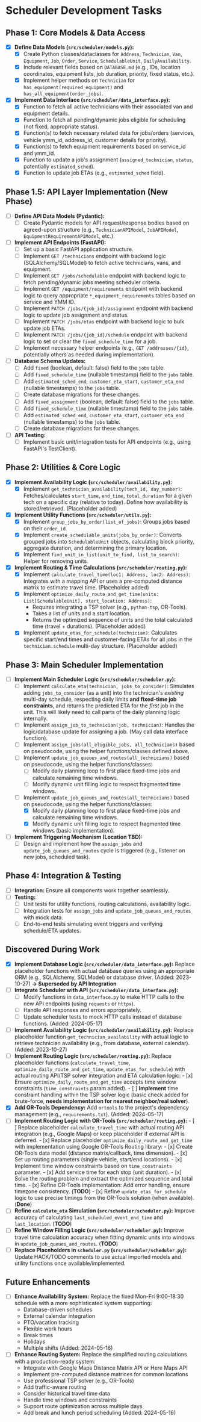 # Scheduler Development Tasks

## Phase 1: Core Models & Data Access

-   [x] **Define Data Models (`src/scheduler/models.py`):**
    -   [x] Create Python classes/dataclasses for `Address`, `Technician`, `Van`, `Equipment`, `Job`, `Order`, `Service`, `SchedulableUnit`, `DailyAvailability`.
    -   [x] Include relevant fields based on `DATABASE.md` (e.g., IDs, location coordinates, equipment lists, job duration, priority, fixed status, etc.).
    -   [x] Implement helper methods on `Technician` for `has_equipment(required_equipment)` and `has_all_equipment(order_jobs)`.
-   [x] **Implement Data Interface (`src/scheduler/data_interface.py`):**
    -   [x] Function to fetch all active technicians with their associated van and equipment details.
    -   [x] Function to fetch all pending/dynamic jobs eligible for scheduling (not fixed, appropriate status).
    -   [x] Function(s) to fetch necessary related data for jobs/orders (services, vehicle ymm_id, address_id, customer details for priority).
    -   [x] Function(s) to fetch equipment requirements based on service_id and ymm_id.
    -   [x] Function to update a job's assignment (`assigned_technician`, `status`, potentially `estimated_sched`).
    -   [x] Function to update job ETAs (e.g., `estimated_sched` field).

## Phase 1.5: API Layer Implementation (New Phase)

-   [ ] **Define API Data Models (Pydantic):**
    -   [ ] Create Pydantic models for API request/response bodies based on agreed-upon structure (e.g., `TechnicianAPIModel`, `JobAPIModel`, `EquipmentRequirementAPIModel`, etc.).
-   [ ] **Implement API Endpoints (FastAPI):**
    -   [ ] Set up a basic FastAPI application structure.
    -   [ ] Implement `GET /technicians` endpoint with backend logic (SQLAlchemy/SQLModel) to fetch active technicians, vans, and equipment.
    -   [ ] Implement `GET /jobs/schedulable` endpoint with backend logic to fetch pending/dynamic jobs meeting scheduler criteria.
    -   [ ] Implement `GET /equipment/requirements` endpoint with backend logic to query appropriate `*_equipment_requirements` tables based on service and YMM ID.
    -   [ ] Implement `PATCH /jobs/{job_id}/assignment` endpoint with backend logic to update job assignment and status.
    -   [ ] Implement `PATCH /jobs/etas` endpoint with backend logic to bulk update job ETAs.
    -   [ ] Implement `PATCH /jobs/{job_id}/schedule` endpoint with backend logic to set or clear the `fixed_schedule_time` for a job.
    -   [ ] Implement necessary helper endpoints (e.g., `GET /addresses/{id}`, potentially others as needed during implementation).
-   [ ] **Database Schema Updates:**
    -   [ ] Add `fixed` (boolean, default: false) field to the `jobs` table.
    -   [ ] Add `fixed_schedule_time` (nullable timestamp) field to the `jobs` table.
    -   [ ] Add `estimated_sched_end`, `customer_eta_start`, `customer_eta_end` (nullable timestamps) to the `jobs` table.
    -   [ ] Create database migrations for these changes.
    -   [ ] Add `fixed_assignment` (boolean, default: false) field to the `jobs` table.
    -   [ ] Add `fixed_schedule_time` (nullable timestamp) field to the `jobs` table.
    -   [ ] Add `estimated_sched_end`, `customer_eta_start`, `customer_eta_end` (nullable timestamps) to the `jobs` table.
    -   [ ] Create database migrations for these changes.
-   [ ] **API Testing:**
    -   [ ] Implement basic unit/integration tests for API endpoints (e.g., using FastAPI's TestClient).

## Phase 2: Utilities & Core Logic

-   [x] **Implement Availability Logic (`src/scheduler/availability.py`):**
    -   [x] Implement `get_technician_availability(tech_id, day_number)`: Fetches/calculates `start_time`, `end_time`, `total_duration` for a given tech on a specific day (relative to today). Define how availability is stored/retrieved. (Placeholder added)
-   [x] **Implement Utility Functions (`src/scheduler/utils.py`):**
    -   [x] Implement `group_jobs_by_order(list_of_jobs)`: Groups jobs based on their `order_id`.
    -   [x] Implement `create_schedulable_units(jobs_by_order)`: Converts grouped jobs into `SchedulableUnit` objects, calculating block priority, aggregate duration, and determining the primary location.
    -   [x] Implement `find_unit_in_list(unit_to_find, list_to_search)`: Helper for removing units.
-   [x] **Implement Routing & Time Calculations (`src/scheduler/routing.py`):**
    -   [x] Implement `calculate_travel_time(loc1: Address, loc2: Address)`: Integrates with a mapping API or uses a pre-computed distance matrix to estimate travel time. (Placeholder added)
    -   [x] Implement `optimize_daily_route_and_get_time(units: List[SchedulableUnit], start_location: Address)`:
        -   Requires integrating a TSP solver (e.g., `python-tsp`, OR-Tools).
        -   Takes a list of units and a start location.
        -   Returns the optimized sequence of units and the total calculated time (travel + durations). (Placeholder added)
    -   [x] Implement `update_etas_for_schedule(technician)`: Calculates specific start/end times and customer-facing ETAs for all jobs in the `technician.schedule` multi-day structure. (Placeholder added)

## Phase 3: Main Scheduler Implementation

-   [ ] **Implement Main Scheduler Logic (`src/scheduler/scheduler.py`):**
    -   [ ] Implement `calculate_eta(technician, jobs_to_consider)`: Simulates adding `jobs_to_consider` (as a unit) into the technician's *existing* multi-day schedule, respecting daily limits **and fixed-time job constraints**, and returns the predicted ETA for the *first* job in the unit. This will likely need to call parts of the daily planning logic internally.
    -   [ ] Implement `assign_job_to_technician(job, technician)`: Handles the logic/database update for assigning a job. (May call data interface function).
    -   [ ] Implement `assign_jobs(all_eligible_jobs, all_technicians)` based on pseudocode, using the helper functions/classes defined above.
    -   [ ] Implement `update_job_queues_and_routes(all_technicians)` based on pseudocode, using the helper functions/classes:
        -   [ ] Modify daily planning loop to first place fixed-time jobs and calculate remaining time windows.
        -   [ ] Modify dynamic unit filling logic to respect fragmented time windows.
    -   [ ] Implement `update_job_queues_and_routes(all_technicians)` based on pseudocode, using the helper functions/classes:
        -   [x] Modify daily planning loop to first place fixed-time jobs and calculate remaining time windows.
        -   [x] Modify dynamic unit filling logic to respect fragmented time windows (basic implementation).
-   [ ] **Implement Triggering Mechanism (Location TBD):**
    -   [ ] Design and implement how the `assign_jobs` and `update_job_queues_and_routes` cycle is triggered (e.g., listener on new jobs, scheduled task).

## Phase 4: Integration & Testing

-   [ ] **Integration:** Ensure all components work together seamlessly.
-   [ ] **Testing:**
    -   [ ] Unit tests for utility functions, routing calculations, availability logic.
    -   [ ] Integration tests for `assign_jobs` and `update_job_queues_and_routes` with mock data.
    -   [ ] End-to-end tests simulating event triggers and verifying schedule/ETA updates.

## Discovered During Work
-   [x] **Implement Database Logic (`src/scheduler/data_interface.py`):** Replace placeholder functions with actual database queries using an appropriate ORM (e.g., SQLAlchemy, SQLModel) or database driver. (Added: 2023-10-27) **-> Superseded by API Integration**
-   [ ] **Integrate Scheduler with API (`src/scheduler/data_interface.py`):**
    -   [ ] Modify functions in `data_interface.py` to make HTTP calls to the new API endpoints (using `requests` or `httpx`).
    -   [ ] Handle API responses and errors appropriately.
    -   [ ] Update scheduler tests to mock HTTP calls instead of database functions.
    (Added: 2024-05-17)
-   [ ] **Implement Availability Logic (`src/scheduler/availability.py`):** Replace placeholder function `get_technician_availability` with actual logic to retrieve technician availability (e.g., from database, external calendar). (Added: 2023-10-27)
-   [ ] **Implement Routing Logic (`src/scheduler/routing.py`):** Replace placeholder functions (`calculate_travel_time`, `optimize_daily_route_and_get_time`, `update_etas_for_schedule`) with actual routing API/TSP solver integration and ETA calculation logic:
        -   [x] Ensure `optimize_daily_route_and_get_time` accepts time window constraints (`time_constraints` param added).
        -   [ ] **Implement** time constraint handling within the TSP solver logic (basic check added for brute-force, **needs implementation for nearest neighbor/real solver**).
-   [x] **Add OR-Tools Dependency:** Add `ortools` to the project's dependency management (e.g., `requirements.txt`). (Added: 2024-05-17)
-   [ ] **Implement Routing Logic with OR-Tools (`src/scheduler/routing.py`):** 
        -   [ ] Replace placeholder `calculate_travel_time` with actual routing API integration (e.g., Google Maps) or keep placeholder if external API is deferred.
        -   [x] Replace placeholder `optimize_daily_route_and_get_time` with implementation using Google OR-Tools Routing library:
            -   [x] Create OR-Tools data model (distance matrix/callback, time dimension).
            -   [x] Set up routing parameters (single vehicle, start/end locations).
            -   [x] Implement time window constraints based on `time_constraints` parameter.
            -   [x] Add service time for each stop (unit duration).
            -   [x] Solve the routing problem and extract the optimized sequence and total time.
            -   [x] Refine OR-Tools implementation: Add error handling, ensure timezone consistency. (**TODO**)
        -   [x] Refine `update_etas_for_schedule` logic to use precise timings from the OR-Tools solution (when available). (**Done**)
-   [ ] **Refine `calculate_eta` Simulation (`src/scheduler/scheduler.py`):** Improve accuracy of calculating `last_scheduled_event_end_time` and `last_location`. (**TODO**)
-   [ ] **Refine Window Filling Logic (`src/scheduler/scheduler.py`):** Improve travel time calculation accuracy when fitting dynamic units into windows in `update_job_queues_and_routes`. (**TODO**)
-   [ ] **Replace Placeholders in `scheduler.py` (`src/scheduler/scheduler.py`):** Update HACK/TODO comments to use actual imported models and utility functions once available/implemented.

## Future Enhancements
-   [ ] **Enhance Availability System:** Replace the fixed Mon-Fri 9:00-18:30 schedule with a more sophisticated system supporting:
    - Database-driven schedules
    - External calendar integration
    - PTO/vacation tracking
    - Flexible work hours
    - Break times
    - Holidays
    - Multiple shifts
    (Added: 2024-05-16)
-   [ ] **Enhance Routing System:** Replace the simplified routing calculations with a production-ready system:
    - Integrate with Google Maps Distance Matrix API or Here Maps API
    - Implement pre-computed distance matrices for common locations
    - Use professional TSP solver (e.g., OR-Tools)
    - Add traffic-aware routing
    - Consider historical travel time data
    - Handle time windows and constraints
    - Support route optimization across multiple days
    - Add break and lunch period scheduling
    (Added: 2024-05-16)
